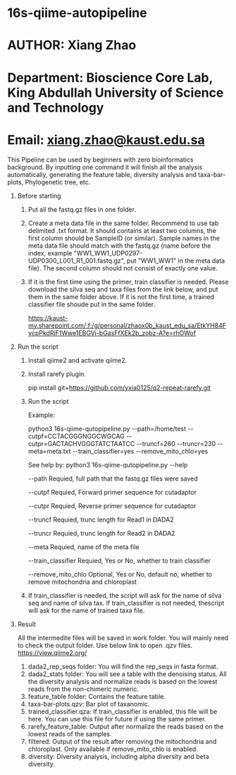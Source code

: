 # 16s-qiime-autopipeline
# AUTHOR: Xiang Zhao
# Department: Bioscience Core Lab, King Abdullah University of Science and Technology
# Email:  xiang.zhao@kaust.edu.sa

This Pipeline can be used by beginners with zero bioinformatics background. By inputting one command it will finish all the analysis automatically, generating the feature table, diversity analysis and taxa-bar-plots, Phylogenetic tree, etc.

1. Before starting
   1) Put all the fastq.gz files in one folder.
   2) Create a meta data file in the same folder. Recommend to use tab delimited .txt format. It should contains at least two columns, the first column should be SampleID (or similar). 
      Sample names in the meta data file should match with the fastq.gz (name before the index, example "WW1_WW1_UDP0297-UDP0300_L001_R1_001.fastq.gz", put "WW1_WW1" in the meta data file).  The second          column should not consist of exactly one value.
   3) If it is the first time using the primer, train classifier is needed. Please download the silva seq and taxa files from the link below, and put them in the same folder above.
      If it is not the first time, a trained classifier file shoude put in the same folder.

      https://kaust-my.sharepoint.com/:f:/g/personal/zhaox0b_kaust_edu_sa/EtkYH84FycpPkdRjF1Wwe1EBGVj-bGasFfXEk2b_zobz-A?e=rhOWof
2. Run the script
   1) Install qiime2 and activate qiime2.
   2) Install rarefy plugin.
      
      pip install git+https://github.com/yxia0125/q2-repeat-rarefy.git
   3) Run the script
      
      Example:
      
      python3 16s-qiime-qutopipeline.py --path=/home/test  --cutpf=CCTACGGGNGGCWGCAG --cutpr=GACTACHVGGGTATCTAATCC --truncf=260 --truncr=230 --meta=meta.txt  --train_classifier=yes --remove_mito_chlo=yes
      
      See help by:   python3 16s-qiime-qutopipeline.py --help

      --path               Requied, full path that the fastq.gz files were saved
      
      --cutpf              Requied, Forward primer sequence for cutadaptor
      
      --cutpr              Requied, Reverse primer sequence for cutadaptor
      
      --truncf             Requied, trunc length for Read1 in DADA2
      
      --truncr             Requied, trunc length for Read2 in DADA2
      
      --meta               Requied, name of the meta file
      
      --train_classifier   Requied, Yes or No, whether to train classifier
      
      --remove_mito_chlo   Optional, Yes or No, default no, whether to remove mitochondria and chloroplast      


   4) If train_classifier is needed, the script will ask for the name of silva seq and name of silva tax. If train_classifier is not needed, thescript will ask for the name of trained taxa file.
3. Result
   
   All the intermedite files will be saved in work folder. You will mainly need to check the output folder. Use below link to open .qzv files.
   https://view.qiime2.org/
   
   1) dada2_rep_seqs folder: You will find the rep_seqs in fasta format.
   2) dada2_stats folder: You will see a table with the denoising status. All the diversity analysis and normalize reads is based on the lowest reads from the non-chimeric numeric.
   3) feature_table folder: Contains the feature table.
   4) taxa-bar-plots.qzv: Bar plot of taxanomic.
   5) trained_classifier.qza: If train_classifier is enabled, this file will be here. You can use this file for future if using the same primer.
   6) rarefy_feature_table: Output after normalize the reads based on the lowest reads of the samples.
   7) filtered: Output of the result after removing the mitochondria and chloroplast. Only available if remove_mito_chlo is enabled.
   8) diversity: Diversity analysis, including alpha diversity and beta diversity.
